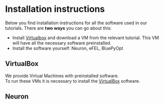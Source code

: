 # Installation instructions

Below you find installation instructions for all the software used in our tutorials.
There are **two ways** you can go about this:
* Install [Virtualbox](#virtualbox) and download a VM from the relevant tutorial. 
This VM will have all the necessary software preinstalled.                
* Install the software yourself: Neuron, eFEL, BluePyOpt                         
                                                                                 
## VirtualBox                                                                    
                                                                                 
We provide Virtual Machines with preinstalled software.                          
To run these VMs it is necessary to install the [VirtualBox](https://www.virtualbox.org) software.
                                                                                 
## Neuron                                                                        
                                                                                 
                                                                                 
          
